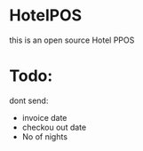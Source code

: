 # HotelPOS
this is an open source Hotel PPOS

# Todo:
dont send:
- invoice date
- checkou out date
- No of nights


